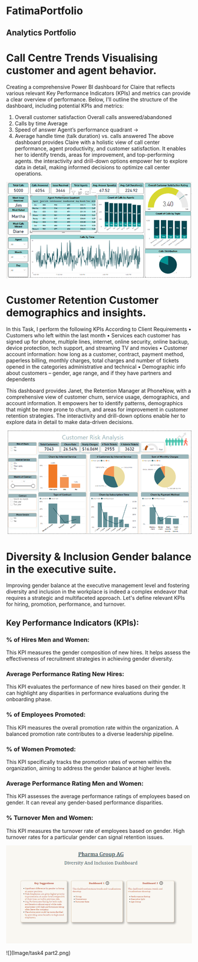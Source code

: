# **FatimaPortfolio**
## Analytics Portfolio


# Call Centre Trends Visualising customer and agent behavior.
Creating a comprehensive Power BI dashboard for Claire that reflects various relevant Key Performance Indicators (KPIs) and metrics can provide a clear overview of performance. Below, I'll outline the structure of the dashboard, including potential KPIs and metrics:
1. Overall customer satisfaction Overall calls answered/abandoned 
2. Calls by time Average 
3. Speed of answer Agent’s performance quadrant -> 
4. Average handle time (talk duration) vs. calls answered
The above dashboard provides Claire with a holistic view of call center performance, agent productivity, and customer satisfaction. It enables her to identify trends, areas for improvement, and top-performing agents. the interactivity and drill-down options empower her to explore data in detail, making informed decisions to optimize call center operations.

![](Image/Task2.png)

# Customer Retention Customer demographics and insights.
In this Task, I perform the following KPIs According to Client Requirements
•	Customers who left within the last month
•	Services each customer has signed up for phone, multiple lines, internet, online security, online backup, device protection, tech support, and streaming TV and movies
•	Customer account information: how long as a customer, contract, payment method, paperless billing, monthly charges, total charges and number of tickets opened in the categories administrative and technical
•	Demographic info about customers – gender, age range, and if they have partners and dependents

This dashboard provides Janet, the Retention Manager at PhoneNow, with a comprehensive view of customer churn, service usage, demographics, and account information. It empowers her to identify patterns, demographics that might be more prone to churn, and areas for improvement in customer retention strategies. The interactivity and drill-down options enable her to explore data in detail to make data-driven decisions.

![](Image/Task3.png)

	
# Diversity & Inclusion Gender balance in the executive suite.
Improving gender balance at the executive management level and fostering diversity and inclusion in the workplace is indeed a complex endeavor that requires a strategic and multifaceted approach. Let's define relevant KPIs for hiring, promotion, performance, and turnover.

## Key Performance Indicators (KPIs):
### % of Hires Men and Women:
This KPI measures the gender composition of new hires. It helps assess the effectiveness of recruitment strategies in achieving gender diversity.

### Average Performance Rating New Hires: 
This KPI evaluates the performance of new hires based on their gender. It can highlight any disparities in performance evaluations during the onboarding phase.

### % of Employees Promoted: 
This KPI measures the overall promotion rate within the organization. A balanced promotion rate contributes to a diverse leadership pipeline.

### % of Women Promoted: 
This KPI specifically tracks the promotion rates of women within the organization, aiming to address the gender balance at higher levels.

### Average Performance Rating Men and Women:
This KPI assesses the average performance ratings of employees based on gender. It can reveal any gender-based performance disparities.
### % Turnover Men and Women:
This KPI measures the turnover rate of employees based on gender. High turnover rates for a particular gender can signal retention issues.

![](Image/task4.png)


![](Image/task4 part2.png)



